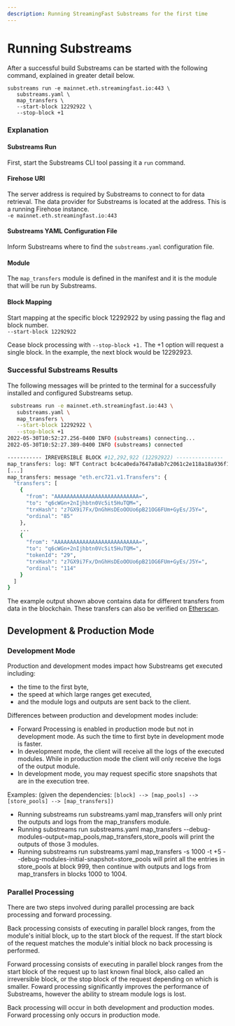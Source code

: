 ```yaml
---
description: Running StreamingFast Substreams for the first time
---
```


# Running Substreams

After a successful build Substreams can be started with the following command, explained in greater detail below.

```
substreams run -e mainnet.eth.streamingfast.io:443 \
   substreams.yaml \
   map_transfers \
   --start-block 12292922 \
   --stop-block +1
```

### Explanation

#### Substreams Run

First, start the Substreams CLI tool passing it a `run` command.

#### Firehose URI

The server address is required by Substreams to connect to for data retrieval. The data provider for Substreams is located at the address. This is a running Firehose instance.\
`-e mainnet.eth.streamingfast.io:443`

#### Substreams YAML Configuration File

Inform Substreams where to find the `substreams.yaml` configuration file.

#### Module

The `map_transfers` module is defined in the manifest and it is the module that will be run by Substreams.

#### Block Mapping

Start mapping at the specific block 12292922 by using passing the flag and block number. \
`--start-block 12292922`

Cease block processing with `--stop-block +1.` The +1 option will request a single block. In the example, the next block would be 12292923.

### Successful Substreams Results

The following messages will be printed to the terminal for a successfully installed and configured Substreams setup.

```bash
 substreams run -e mainnet.eth.streamingfast.io:443 \
   substreams.yaml \
   map_transfers \
   --start-block 12292922 \
   --stop-block +1
2022-05-30T10:52:27.256-0400 INFO (substreams) connecting...
2022-05-30T10:52:27.389-0400 INFO (substreams) connected

----------- IRREVERSIBLE BLOCK #12,292,922 (12292922) ---------------
map_transfers: log: NFT Contract bc4ca0eda7647a8ab7c2061c2e118a18a936f13d invoked
[...]
map_transfers: message "eth.erc721.v1.Transfers": {
  "transfers": [
    {
      "from": "AAAAAAAAAAAAAAAAAAAAAAAAAAA=",
      "to": "q6cWGn+2nIjhbtn0Vc5it5HuTQM=",
      "trxHash": "z7GX9i7Fx/DnGhHsDEoOOUo6pB21OG6FUm+GyEs/J5Y=",
      "ordinal": "85"
    },
    ...
    {
      "from": "AAAAAAAAAAAAAAAAAAAAAAAAAAA=",
      "to": "q6cWGn+2nIjhbtn0Vc5it5HuTQM=",
      "tokenId": "29",
      "trxHash": "z7GX9i7Fx/DnGhHsDEoOOUo6pB21OG6FUm+GyEs/J5Y=",
      "ordinal": "114"
    }
  ]
}
```

The example output shown above contains data for different transfers from data in the blockchain. These transfers can also be verified on [Etherscan](https://etherscan.io/tx/0xcfb197f62ec5c7f0e71a11ec0c4a0e394a3aa41db5386e85526f86c84b3f2796).

## Development & Production Mode

### Development Mode

Production and development modes impact how Substreams get executed including:

- the time to the first byte,
- the speed at which large ranges get executed,
- and the module logs and outputs are sent back to the client.

Differences between production and development modes include:

- Forward Processing is enabled in production mode but not in development mode. As such the time to first byte in development mode is faster.
- In development mode, the client will receive all the logs of the executed modules. While in production mode the client will only receive the logs of the output module.
- In development mode, you may request specific store snapshots that are in the execution tree.

Examples: (given the dependencies: `[block] --> [map_pools] --> [store_pools] --> [map_transfers])`

- Running substreams run substreams.yaml map_transfers will only print the outputs and logs from the map_transfers module.
- Running substreams run substreams.yaml map_transfers --debug-modules-output=map_pools,map_transfers,store_pools will print the outputs of those 3 modules.
- Running substreams run substreams.yaml map_transfers -s 1000 -t +5 --debug-modules-initial-snapshot=store_pools will print all the entries in store_pools at block 999, then continue with outputs and logs from map_transfers in blocks 1000 to 1004.

### Parallel Processing

There are two steps involved during parallel processing are back processing and forward processing.

Back processing consists of executing in parallel block ranges, from the module's initial block, up to the start block of the request. If the start block of the request matches the module's initial block no back processing is performed.

Forward processing consists of executing in parallel block ranges from the start block of the request up to last known final block, also called an irreversible block, or the stop block of the request depending on which is smaller. Foward processing significantly improves the performance of Substreams, however the ability to stream module logs is lost.

Back processing will occur in both development and production modes. Forward processing only occurs in production mode.
